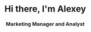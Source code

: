 <div id="header" align="center">
    <h1>Hi there, I'm Alexey</h3>
    <h3>Marketing Manager and Analyst</h3>
</div>
